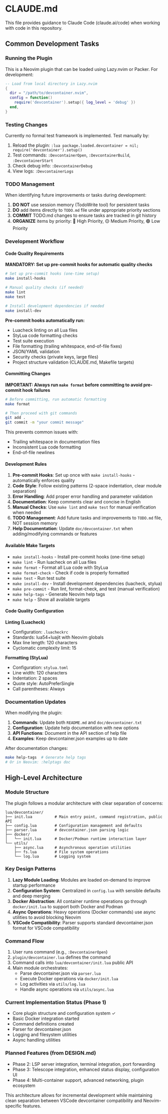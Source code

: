 # CLAUDE.md

This file provides guidance to Claude Code (claude.ai/code) when working with code in this repository.

## Common Development Tasks

### Running the Plugin
This is a Neovim plugin that can be loaded using Lazy.nvim or Packer. For development:
```lua
-- Load from local directory in Lazy.nvim
{
  dir = "/path/to/devcontainer.nvim",
  config = function()
    require('devcontainer').setup({ log_level = 'debug' })
  end,
}
```

### Testing Changes
Currently no formal test framework is implemented. Test manually by:
1. Reload the plugin: `:lua package.loaded.devcontainer = nil; require('devcontainer').setup()`
2. Test commands: `:DevcontainerOpen`, `:DevcontainerBuild`, `:DevcontainerStart`
3. Check debug info: `:DevcontainerDebug`
4. View logs: `:DevcontainerLogs`

### TODO Management
When identifying future improvements or tasks during development:
1. **DO NOT** use session memory (TodoWrite tool) for persistent tasks
2. **DO** add items directly to `TODO.md` file under appropriate priority sections
3. **COMMIT** TODO.md changes to ensure tasks are tracked in git history
4. **ORGANIZE** items by priority: 🔴 High Priority, 🟡 Medium Priority, 🟢 Low Priority

### Development Workflow

#### Code Quality Requirements
**MANDATORY: Set up pre-commit hooks for automatic quality checks**
```bash
# Set up pre-commit hooks (one-time setup)
make install-hooks

# Manual quality checks (if needed)
make lint
make test

# Install development dependencies if needed
make install-dev
```

**Pre-commit hooks automatically run:**
- Luacheck linting on all Lua files
- StyLua code formatting checks
- Test suite execution
- File formatting (trailing whitespace, end-of-file fixes)
- JSON/YAML validation
- Security checks (private keys, large files)
- Project structure validation (CLAUDE.md, Makefile targets)

#### Committing Changes
**IMPORTANT: Always run `make format` before committing to avoid pre-commit hook failures**
```bash
# Before committing, run automatic formatting
make format

# Then proceed with git commands
git add .
git commit -m "your commit message"
```

This prevents common issues with:
- Trailing whitespace in documentation files
- Inconsistent Lua code formatting
- End-of-file newlines

#### Development Rules
1. **Pre-commit Hooks**: Set up once with `make install-hooks` - automatically enforces quality
2. **Code Style**: Follow existing patterns (2-space indentation, clear module separation)
3. **Error Handling**: Add proper error handling and parameter validation
4. **Documentation**: Keep comments clear and concise in English
5. **Manual Checks**: Use `make lint` and `make test` for manual verification when needed
6. **TODO Management**: Add future tasks and improvements to `TODO.md` file, NOT session memory
7. **Help Documentation**: Update `doc/devcontainer.txt` when adding/modifying commands or features

#### Available Make Targets
- `make install-hooks` - Install pre-commit hooks (one-time setup)
- `make lint` - Run luacheck on all Lua files
- `make format` - Format all Lua code with StyLua
- `make format-check` - Check if code is properly formatted
- `make test` - Run test suite
- `make install-dev` - Install development dependencies (luacheck, stylua)
- `make pre-commit` - Run lint, format-check, and test (manual verification)
- `make help-tags` - Generate Neovim help tags
- `make help` - Show all available targets

#### Code Quality Configuration
**Linting (Luacheck)**
- Configuration: `.luacheckrc`
- Standards: lua54+luajit with Neovim globals
- Max line length: 120 characters
- Cyclomatic complexity limit: 15

**Formatting (StyLua)**
- Configuration: `stylua.toml`
- Line width: 120 characters
- Indentation: 2 spaces
- Quote style: AutoPreferSingle
- Call parentheses: Always

### Documentation Updates
When modifying the plugin:
1. **Commands**: Update both `README.md` and `doc/devcontainer.txt`
2. **Configuration**: Update help documentation with new options
3. **API Functions**: Document in the API section of help file
4. **Examples**: Keep devcontainer.json examples up to date

After documentation changes:
```bash
make help-tags  # Generate help tags
# Or in Neovim: :helptags doc
```

## High-Level Architecture

### Module Structure
The plugin follows a modular architecture with clear separation of concerns:

```
lua/devcontainer/
├── init.lua          # Main entry point, command registration, public API
├── config.lua        # Configuration management and defaults
├── parser.lua        # devcontainer.json parsing logic
├── docker/
│   └── init.lua      # Docker/Podman runtime interaction layer
└── utils/
    ├── async.lua     # Asynchronous operation utilities
    ├── fs.lua        # File system operations
    └── log.lua       # Logging system
```

### Key Design Patterns

1. **Lazy Module Loading**: Modules are loaded on-demand to improve startup performance
2. **Configuration System**: Centralized in `config.lua` with sensible defaults and deep merging
3. **Docker Abstraction**: All container runtime operations go through `docker/init.lua` to support both Docker and Podman
4. **Async Operations**: Heavy operations (Docker commands) use async utilities to avoid blocking Neovim
5. **VSCode Compatibility**: Parser supports standard devcontainer.json format for VSCode compatibility

### Command Flow
1. User runs command (e.g., `:DevcontainerOpen`)
2. `plugin/devcontainer.lua` defines the command
3. Command calls into `lua/devcontainer/init.lua` public API
4. Main module orchestrates:
   - Parse devcontainer.json via `parser.lua`
   - Execute Docker operations via `docker/init.lua`
   - Log activities via `utils/log.lua`
   - Handle async operations via `utils/async.lua`

### Current Implementation Status (Phase 1)
- Core plugin structure and configuration system ✓
- Basic Docker integration started
- Command definitions created
- Parser for devcontainer.json
- Logging and filesystem utilities
- Async handling utilities

### Planned Features (from DESIGN.md)
- Phase 2: LSP server integration, terminal integration, port forwarding
- Phase 3: Telescope integration, enhanced status display, configuration UI
- Phase 4: Multi-container support, advanced networking, plugin ecosystem

This architecture allows for incremental development while maintaining clean separation between VSCode devcontainer compatibility and Neovim-specific features.
